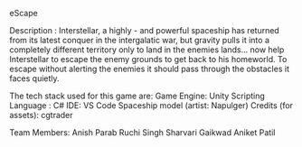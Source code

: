 eScape

Description : 
Interstellar, a highly - and powerful spaceship has returned from its latest conquer in the intergalatic war, but gravity pulls it into a completely different territory only to land in the enemies lands... now help Interstellar to escape the enemy grounds to get back to his homeworld. To escape without alerting the enemies it should pass through the obstacles it faces quietly.

The tech stack used for this game are: 
Game Engine: Unity 
Scripting Language : C#
IDE: VS Code
Spaceship model (artist: Napulger)
Credits (for assets): cgtrader


Team Members: 
Anish Parab 
Ruchi Singh 
Sharvari Gaikwad 
Aniket Patil
